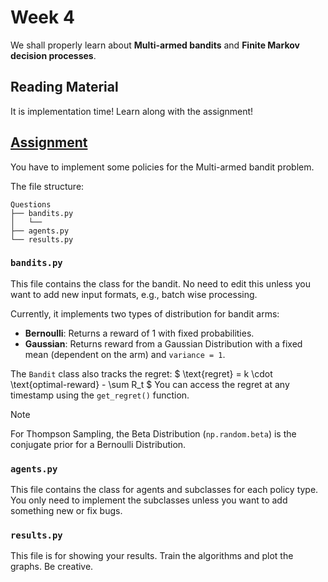 # Week 4

We shall properly learn about **Multi-armed bandits** and **Finite Markov decision processes**.

## Reading Material
It is implementation time! Learn along with the assignment!

## [Assignment](Questions)

You have to implement some policies for the Multi-armed bandit problem.

The file structure:
```text
Questions
├── bandits.py
│   └── 
├── agents.py
└── results.py
```

### `bandits.py`
This file contains the class for the bandit.
No need to edit this unless you want to add new input formats, e.g., batch wise processing.

Currently, it implements two types of distribution for bandit arms:

- **Bernoulli**: Returns a reward of 1 with fixed probabilities.
- **Gaussian**: Returns reward from a Gaussian Distribution with a fixed mean (dependent on the arm) and `variance = 1`.

The `Bandit` class also tracks the regret: 
$ \text{regret} = k \cdot \text{optimal-reward} - \sum R_t $
You can access the regret at any timestamp using the `get_regret()` function.

> [!NOTE]
> 
> For Thompson Sampling, the Beta Distribution (`np.random.beta`) is the conjugate prior for a Bernoulli Distribution.

### `agents.py`
This file contains the class for agents and subclasses for each policy type.
You only need to implement the subclasses unless you want to add something new or fix bugs.

### `results.py`
This file is for showing your results. Train the algorithms and plot the graphs. Be creative.
